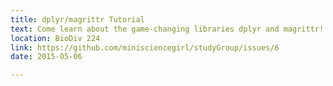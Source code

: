 ```yaml
---
title: dplyr/magrittr Tutorial
text: Come learn about the game-changing libraries dplyr and magrittr!
location: BioDiv 224
link: https://github.com/minisciencegirl/studyGroup/issues/6
date: 2015-05-06

---
```

